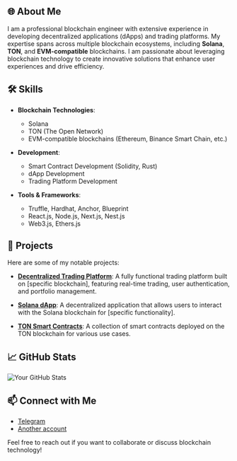 
## 🌐 About Me
I am a professional blockchain engineer with extensive experience in developing decentralized applications (dApps) and trading platforms. My expertise spans across multiple blockchain ecosystems, including **Solana**, **TON**, and **EVM-compatible** blockchains. I am passionate about leveraging blockchain technology to create innovative solutions that enhance user experiences and drive efficiency.

## 🛠️ Skills
- **Blockchain Technologies**:
  - Solana
  - TON (The Open Network)
  - EVM-compatible blockchains (Ethereum, Binance Smart Chain, etc.)
  
- **Development**:
  - Smart Contract Development (Solidity, Rust)
  - dApp Development
  - Trading Platform Development

- **Tools & Frameworks**:
  - Truffle, Hardhat, Anchor, Blueprint
  - React.js, Node.js, Next.js, Nest.js
  - Web3.js, Ethers.js

## 🚀 Projects
Here are some of my notable projects:

- [**Decentralized Trading Platform**](https://github.com/superkidhedpay/hedpay): A fully functional trading platform built on [specific blockchain], featuring real-time trading, user authentication, and portfolio management.
  
- [**Solana dApp**](https://github.com/superkidhedpay/solana-dapp): A decentralized application that allows users to interact with the Solana blockchain for [specific functionality].

- [**TON Smart Contracts**](https://github.com/superkidhedpay/ton-smart-contracts): A collection of smart contracts deployed on the TON blockchain for various use cases.

## 📈 GitHub Stats
![Your GitHub Stats](https://github-readme-stats.vercel.app/api?username=superkidhedpay&show_icons=true&theme=radical)

## 📫 Connect with Me
<!-- - [LinkedIn](https://www.linkedin.com/in/yourprofile)
- [Twitter](https://twitter.com/yourprofile)
- [Personal Website](https://yourwebsite.com) -->
- [Telegram](https://t.me/cryptomusha)
- [Another account](https://github.com/superkidhedpay)


Feel free to reach out if you want to collaborate or discuss blockchain technology!

